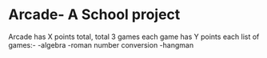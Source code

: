 # Arcade- A School project 
Arcade has X points total, total 3 games
each game has Y points each
list of games:-
  -algebra
  -roman number conversion
  -hangman
